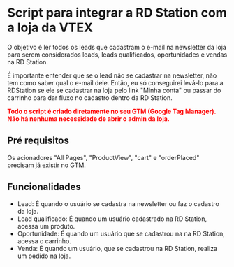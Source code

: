 <h1>Script para integrar a RD Station com a loja da VTEX</h1>
<p>O objetivo é ler todos os leads que cadastram o e-mail na newsletter da loja para serem considerados leads, leads qualificados, oportunidades e vendas na RD Station.</p>
<p>É importante entender que se o lead não se cadastrar na newsletter, não tem como saber qual o e-mail dele. Então, eu só conseguirei levá-lo para a RDStation se ele se cadastrar na loja pelo link "Minha conta" ou passar do carrinho para dar fluxo no cadastro dentro da RD Station.</p>
<p><b><font color="#ff0000">Todo o script é criado diretamente no seu GTM (Google Tag Manager). Não há nenhuma necessidade de abrir o admin da loja.</font></b></p>
<h2>Pré requisitos</h2>
<p>Os acionadores "All Pages", "ProductView", "cart" e "orderPlaced" precisam já existir no GTM.</p>
<h2>Funcionalidades</h2>
<ul>
	<li>Lead: É quando o usuário se cadastra na newsletter ou faz o cadastro da loja. </li>
	<li>Lead qualificado: É quando um usuário cadastrado na RD Station, acessa um produto.</li>
	<li>Oportunidade: É quando um usuário que se cadastrou na na RD Station, acessa o carrinho.</li>
	<li>Venda: É quando um usuário, que se cadastrou na RD Station, realiza um pedido na loja.</li>
</ul>
